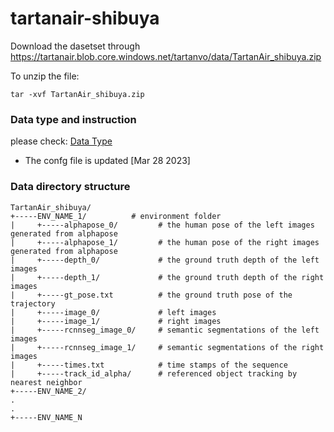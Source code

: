 # tartanair-shibuya
Download the dasetset through 
https://tartanair.blob.core.windows.net/tartanvo/data/TartanAir_shibuya.zip

To unzip the file:

```
tar -xvf TartanAir_shibuya.zip
```

### Data type and instruction
please check:
[Data Type](data_type.md)
* The confg file is updated [Mar 28 2023]

### Data directory structure


```
TartanAir_shibuya/
+-----ENV_NAME_1/          # environment folder
|     +-----alphapose_0/         # the human pose of the left images generated from alphapose
|     +-----alphapose_1/         # the human pose of the right images generated from alphapose
|     +-----depth_0/             # the ground truth depth of the left images
|     +-----depth_1/             # the ground truth depth of the right images
|     +-----gt_pose.txt          # the ground truth pose of the trajectory
|     +-----image_0/             # left images
|     +-----image_1/             # right images
|     +-----rcnnseg_image_0/     # semantic segmentations of the left images
|     +-----rcnnseg_image_1/     # semantic segmentations of the right images
|     +-----times.txt            # time stamps of the sequence
|     +-----track_id_alpha/      # referenced object tracking by nearest neighbor
+-----ENV_NAME_2/
.
.
+-----ENV_NAME_N
```
